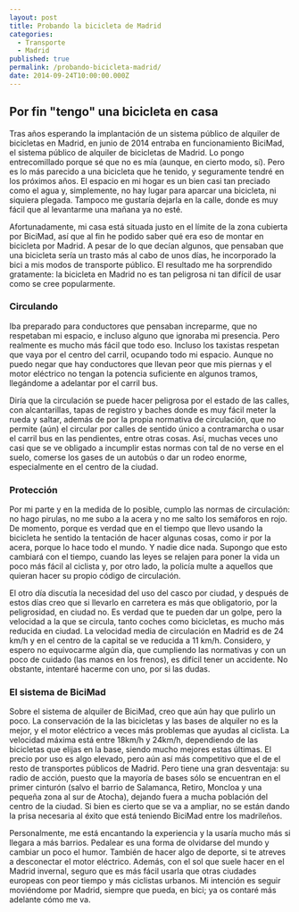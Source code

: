 ```yaml
---
layout: post
title: Probando la bicicleta de Madrid
categories:
  - Transporte
  - Madrid
published: true
permalink: /probando-bicicleta-madrid/
date: 2014-09-24T10:00:00.000Z
---
```

## Por fin "tengo" una bicicleta en casa

Tras años esperando la implantación de un sistema público de alquiler de bicicletas en Madrid, en junio de 2014 entraba en funcionamiento BiciMad, el sistema público de alquiler de bicicletas de Madrid. Lo pongo entrecomillado porque sé que no es mía (aunque, en cierto modo, sí). Pero es lo más parecido a una bicicleta que he tenido, y seguramente tendré en los próximos años. El espacio en mi hogar es un bien casi tan preciado como el agua y, simplemente, no hay lugar para aparcar una bicicleta, ni siquiera plegada. Tampoco me gustaría dejarla en la calle, donde es muy fácil que al levantarme una mañana ya no esté.

Afortunadamente, mi casa está situada justo en el límite de la zona cubierta por BiciMad, así que al fin he podido saber qué era eso de montar en bicicleta por Madrid. A pesar de lo que decían algunos, que pensaban que una bicicleta sería un trasto más al cabo de unos días, he incorporado la bici a mis modos de transporte público. El resultado me ha sorprendido gratamente: la bicicleta en Madrid no es tan peligrosa ni tan difícil de usar como se cree popularmente. 

### Circulando

Iba preparado para conductores que pensaban increparme, que no respetaban mi espacio, e incluso alguno que ignoraba mi presencia. Pero realmente es mucho más fácil que todo eso. Incluso los taxistas respetan que vaya por el centro del carril, ocupando todo mi espacio. Aunque no puedo negar que hay conductores que llevan peor que mis piernas y el motor eléctrico no tengan la potencia suficiente en algunos tramos, llegándome a adelantar por el carril bus. 

Diría que la circulación se puede hacer peligrosa por el estado de las calles, con alcantarillas, tapas de registro y baches donde es muy fácil meter la rueda y saltar, además de por la propia normativa de circulación, que no permite (aún) el circular por calles de sentido único a contramarcha o usar el carril bus en las pendientes, entre otras cosas. Así, muchas veces uno casi que se ve obligado a incumplir estas normas con tal de no verse en el suelo, comerse los gases de un autobús o dar un rodeo enorme, especialmente en el centro de la ciudad.

### Protección

Por mi parte y en la medida de lo posible, cumplo las normas de circulación: no hago pirulas, no me subo a la acera y no me salto los semáforos en rojo. De momento, porque es verdad que en el tiempo que llevo usando la bicicleta he sentido la tentación de hacer algunas cosas, como ir por la acera, porque lo hace todo el mundo. Y nadie dice nada. Supongo que esto cambiará con el tiempo, cuando las leyes se relajen para poner la vida un poco más fácil al ciclista y, por otro lado, la policía multe a aquellos que quieran hacer su propio código de circulación.

El otro día discutía la necesidad del uso del casco por ciudad, y después de estos días creo que si llevarlo en carretera es más que obligatorio, por la peligrosidad, en ciudad no. Es verdad que te pueden dar un golpe, pero la velocidad a la que se circula, tanto coches como bicicletas, es mucho más reducida en ciudad. La velocidad media de circulación en Madrid es de 24 km/h y en el centro de la capital se ve reducida a 11 km/h. Considero, y espero no equivocarme algún día, que cumpliendo las normativas y con un poco de cuidado (las manos en los frenos), es difícil tener un accidente. No obstante, intentaré hacerme con uno, por si las dudas.

### El sistema de BiciMad

Sobre el sistema de alquiler de BiciMad, creo que aún hay que pulirlo un poco. La conservación de la las bicicletas y las bases de alquiler no es la mejor, y el motor eléctrico a veces más problemas que ayudas al ciclista. La velocidad máxima está entre 18km/h y 24km/h, dependiendo de las bicicletas que elijas en la base, siendo mucho mejores estas últimas. El precio por uso es algo elevado, pero aún así más competitivo que el de el resto de transportes públicos de Madrid. Pero tiene una gran desventaja: su radio de acción, puesto que la mayoría de bases sólo se encuentran en el primer cinturón (salvo el barrio de Salamanca, Retiro, Moncloa y una pequeña zona al sur de Atocha), dejando fuera a mucha población del centro de la ciudad. Si bien es cierto que se va a ampliar, no se están dando la prisa necesaria al éxito que está teniendo BiciMad entre los madrileños.

Personalmente, me está encantando la experiencia y la usaría mucho más si llegara a más barrios. Pedalear es una forma de olvidarse del mundo y cambiar un poco el humor. También de hacer algo de deporte, si te atreves a desconectar el motor eléctrico. Además, con el sol que suele hacer en el Madrid invernal, seguro que es más fácil usarla que otras ciudades europeas con peor tiempo y más ciclistas urbanos. Mi intención es seguir moviéndome por Madrid, siempre que pueda, en bici; ya os contaré más adelante cómo me va. 